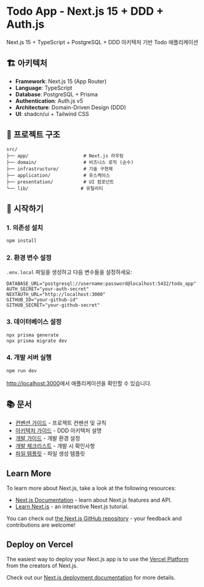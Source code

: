 # Todo App - Next.js 15 + DDD + Auth.js

Next.js 15 + TypeScript + PostgreSQL + DDD 아키텍처 기반 Todo 애플리케이션

## 🏗️ 아키텍처

- **Framework**: Next.js 15 (App Router)
- **Language**: TypeScript
- **Database**: PostgreSQL + Prisma
- **Authentication**: Auth.js v5
- **Architecture**: Domain-Driven Design (DDD)
- **UI**: shadcn/ui + Tailwind CSS

## 📁 프로젝트 구조

```
src/
├── app/                    # Next.js 라우팅
├── domain/                 # 비즈니스 로직 (순수)
├── infrastructure/         # 기술 구현체
├── application/            # 유스케이스
├── presentation/           # UI 컴포넌트
└── lib/                   # 유틸리티
```

## 🚀 시작하기

### 1. 의존성 설치
```bash
npm install
```

### 2. 환경 변수 설정
`.env.local` 파일을 생성하고 다음 변수들을 설정하세요:

```env
DATABASE_URL="postgresql://username:password@localhost:5432/todo_app"
AUTH_SECRET="your-auth-secret"
NEXTAUTH_URL="http://localhost:3000"
GITHUB_ID="your-github-id"
GITHUB_SECRET="your-github-secret"
```

### 3. 데이터베이스 설정
```bash
npx prisma generate
npx prisma migrate dev
```

### 4. 개발 서버 실행
```bash
npm run dev
```

[http://localhost:3000](http://localhost:3000)에서 애플리케이션을 확인할 수 있습니다.

## 📚 문서

- [컨벤션 가이드](./CONVENTIONS.md) - 프로젝트 컨벤션 및 규칙
- [아키텍처 가이드](./docs/ARCHITECTURE.md) - DDD 아키텍처 설명
- [개발 가이드](./docs/DEVELOPMENT.md) - 개발 환경 설정
- [개발 체크리스트](./docs/DEVELOPMENT_CHECKLIST.md) - 개발 시 확인사항
- [파일 템플릿](./docs/FILE_TEMPLATES.md) - 파일 생성 템플릿

## Learn More

To learn more about Next.js, take a look at the following resources:

- [Next.js Documentation](https://nextjs.org/docs) - learn about Next.js features and API.
- [Learn Next.js](https://nextjs.org/learn) - an interactive Next.js tutorial.

You can check out [the Next.js GitHub repository](https://github.com/vercel/next.js) - your feedback and contributions are welcome!

## Deploy on Vercel

The easiest way to deploy your Next.js app is to use the [Vercel Platform](https://vercel.com/new?utm_medium=default-template&filter=next.js&utm_source=create-next-app&utm_campaign=create-next-app-readme) from the creators of Next.js.

Check out our [Next.js deployment documentation](https://nextjs.org/docs/app/building-your-application/deploying) for more details.
